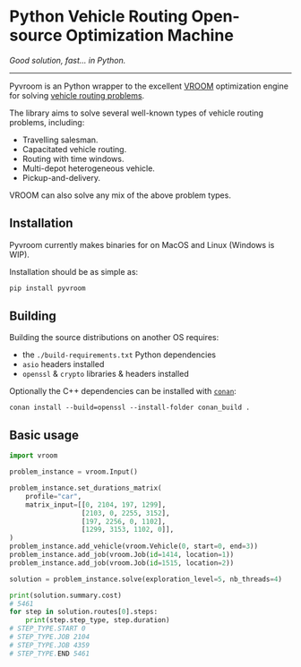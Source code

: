 # Python Vehicle Routing Open-source Optimization Machine

_Good solution, fast... in Python._

---

Pyvroom is an Python wrapper to the excellent [VROOM](https://github.com/VROOM-Project/vroom) optimization engine for solving
[vehicle routing problems](https://en.wikipedia.org/wiki/Vehicle_routing_problem).

The library aims to solve several well-known types of vehicle routing problems, including:

- Travelling salesman.
- Capacitated vehicle routing.
- Routing with time windows.
- Multi-depot heterogeneous vehicle.
- Pickup-and-delivery.

VROOM can also solve any mix of the above problem types.

## Installation

Pyvroom currently makes binaries for on MacOS and Linux (Windows is WIP).

Installation should be as simple as:

```bash
pip install pyvroom
```

## Building

Building the source distributions on another OS requires:
- the `./build-requirements.txt` Python dependencies
- `asio` headers installed
- `openssl` & `crypto` libraries & headers installed

Optionally the C++ dependencies can be installed with [`conan`](https://github.com/conan-io/conan):
```shell script
conan install --build=openssl --install-folder conan_build .
```
## Basic usage

```python
import vroom

problem_instance = vroom.Input()

problem_instance.set_durations_matrix(
    profile="car",
    matrix_input=[[0, 2104, 197, 1299],
                  [2103, 0, 2255, 3152],
                  [197, 2256, 0, 1102],
                  [1299, 3153, 1102, 0]],
)
problem_instance.add_vehicle(vroom.Vehicle(0, start=0, end=3))
problem_instance.add_job(vroom.Job(id=1414, location=1))
problem_instance.add_job(vroom.Job(id=1515, location=2))

solution = problem_instance.solve(exploration_level=5, nb_threads=4)

print(solution.summary.cost)
# 5461
for step in solution.routes[0].steps:
    print(step.step_type, step.duration)
# STEP_TYPE.START 0
# STEP_TYPE.JOB 2104
# STEP_TYPE.JOB 4359
# STEP_TYPE.END 5461
```
